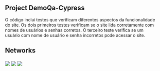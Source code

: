 ## Project DemoQa-Cypress

O código inclui  testes que verificam diferentes aspectos da funcionalidade do site. Os dois primeiros testes verificam se o site lida corretamente com nomes de usuários e senhas corretos. O terceiro teste verifica se um usuário com nome de usuário e senha incorretos pode acessar o site.


 ## Networks
 ###
<div>

 [<img src="https://img.shields.io/badge/linkedin-%230077B5.svg?&style=for-the-badge&logo=linkedin&logoColor=white" />](https://www.linkedin.com/in/ingridoliveira-oc/)
[<img src = "https://img.shields.io/badge/instagram-%23E4405F.svg?&style=for-the-badge&logo=instagram&logoColor=white">](https://www.instagram.com/ingridoliveira_tech/)
[<img src = "https://img.shields.io/badge/facebook-%231877F2.svg?&style=for-the-badge&logo=facebook&logoColor=white">](https://www.facebook.com/ingridoliveira.tech)
  </a> 
